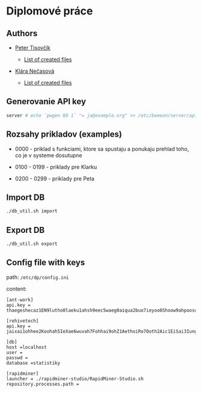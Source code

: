 # Diplomové práce

## Authors

 * [Peter Tisovčík](https://github.com/mienkofax)
   * [List of created files](CREATED_PETO.md)
   
   
 * [Klára Nečasová](https://github.com/Klarksonnek)
   * [List of created files](CREATED_PERKA.md)

## Generovanie API key

```bash
server # echo `pwgen 80 1` "= ja@example.org" >> /etc/beeeon/server/apikeys.properties
```

## Rozsahy prikladov (examples)

* 0000 - priklad s funkciami, ktore sa spustaju a ponukaju prehlad toho, co je v systeme dosutupne

* 0100 - 0199 - priklady pre Klarku

* 0200 - 0299 - priklady pre Peta

## Import DB

```bash
./db_util.sh import
```

## Export DB

```bash
./db_util.sh export
```

## Config file with keys

path: `/etc/dp/config.ini`

content:
```
[ant-work]
api.key = thaegeshecaz1EN9lutho0laeku1ahsh9eec5waeg0aiqua2buo7ieyoo0Shoow9ahpoosomie0weiqu

[rehivetech]
api.key = jaixai1ohhee2Koohah5IeXae6wuvah7Fohhai9ohZ1AethoiRo7Ooth2Aic1EiSai3Iung6wai4Ahng

[db]
host =localhost
user =
passwd =
database =statistiky

[rapidminer]
launcher = ./rapidminer-studio/RapidMiner-Studio.sh
repository.processes.path =
```
